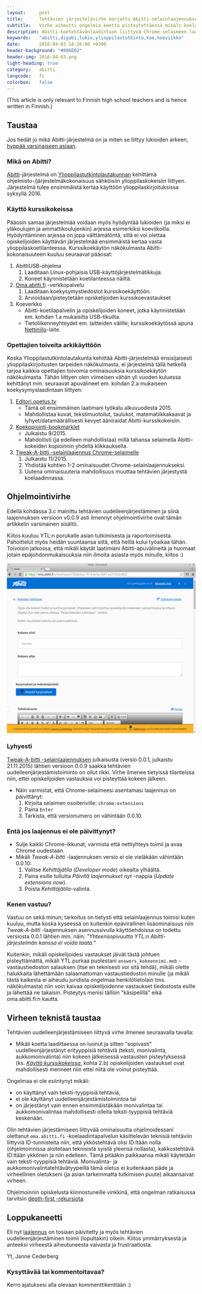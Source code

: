 ```yaml
---
layout:     post
title:      Tehtävien järjestelyvirhe korjattu Abitti-selainlaajennuksesta
subtitle:   Virhe aiheutti ongelmia koetta pisteytettäessä mikäli koelaadinnassa oli järjestetty tehtäviä uudestaan
description: Abitti-koetehtävänlaadintaan liittyvä Chrome-selaimeen laajennuksen koetehtävien uudelleenjärjestelyn virhetilanne on nyt korjattu. 
keywords:   "abitti,digabi,lukio,ylioppilastutkinto,koe,koeviikko"
date:       2016-04-03 14:26:00 +0300
header-background: "#006ED2"
header-img: 2016-04-03.png
light-heading: true
category:   abitti
langcode:   fi
colorbox:   false
---
```


<p lang="en">(This article is only relevant to Finnish high school teachers and is hence written in Finnish.)</p>

## Taustaa

Jos tiedät jo mikä Abitti-järjestelmä on ja miten se liittyy lukioiden arkeen, <a href="#ohjelmointivirhe">hyppää varsinaiseen asiaan</a>.

### Mikä on Abitti?

[Abitti](http://www.abitti.fi)-järjestelmä on [Ylioppilastutkintolautakunnan](http://www.ylioppilastutkinto.fi) kehittämä ohjelmisto-/järjestelmäkokonaisuus sähköisiin ylioppilaskokeisiin liittyen. Järjestelmä tulee ensimmäistä kertaa käyttöön ylioppilaskirjoituksissa syksyllä 2016.

### Käyttö kurssikokeissa

Pääosin samaa järjestelmää voidaan myös hyödyntää lukioiden (ja miksi ei yläkoulujen ja ammattikoulujenkin) arjessa esimerkiksi koeviikoilla. Hyödyntäminen arjessa on jopa välttämätöntä, sillä ei voi olettaa opiskelijoiden käyttävän järjestelmää ensimmäistä kertaa vasta ylioppilaskoetilanteessa. Kurssikoekäytön näkökulmasta Abitti-kokonaisuuteen kuuluu seuraavat pääosat:

1. AbittiUSB-ohjelma
	1. Laaditaan Linux-pohjaisia USB-käyttöjärjestelmätikkuja.
	2. Koneet käynnistetään koetilanteessa näiltä.
2. [Oma.abitti.fi](https://oma.abitti.fi) -verkkopalvelu
	1. Laaditaan koekysymystiedostot kurssikoekäyttöön.
	2. Arvioidaan/pisteytetään opiskelijoiden kurssikoevastaukset
3. Koeverkko
	- Abitti-koetilapalvelin ja opiskelijoiden koneet, jotka käynnistetään em. kohdan 1.a mukaisilta USB-tikuilta.
	- Tietoliikenneyhteydet em. laitteiden välille; kurssikoekäytössä apuna [Nettiniilo](https://nettiniilo.fi)-laite.

### Opettajien toiveita arkikäyttöön

Koska Ylioppilastutkintolautakunta kehittää Abitti-järjestelmää ensisijaisesti ylioppilaskirjoitusten tarpeiden näkökulmasta, ei järjestelmä tällä hetkellä tarjoa kaikkia opettajien toivomia ominaisuuksia kurssikoekäytön näkökulmasta. Tähän liittyen olen viimeisen vähän yli vuoden kuluessa kehittänyt mm. seuraavat apuvälineet em. kohdan 2.a mukaiseen koekysymyslaadintaan liittyen:

1. [Editori.opetus.tv](http://editori.opetus.tv)
	- Tämä oli ensimmäinen laatimani työkalu alkuvuodesta 2015.
	- Mahdollistaa kuvat, tekstimuotoilut, taulukot, matematiikkakaavat ja lyhyet/datamäärällisesti kevyet ääniraidat Abitti-kurssikokeisiin.
2. [Koekopiointi-bookmarklet](http://nettiniilo.fi/abitti/)
	- Julkaistu 9/2015.
	- Mahdollisti (ja edelleen mahdollistaa) millä tahansa selaimella Abitti-kokeiden kopioinnin yhdellä klikkauksella.
3. [Tweak-A-bitti -selainlaajennus Chrome-selaimelle](https://bit.ly/abitti-chrome)
	1. Julkaistu 11/2015.
	2. Yhdistää kohtien 1-2 ominaisuudet Chrome-selainlaajennukseksi.
	3. Uutena ominaisuutena mahdollisuus muuttaa tehtävien järjestystä koelaadinnassa. 

## Ohjelmointivirhe

Edellä kohdassa 3.c mainittu tehtävien uudelleenjärjestäminen ja siinä laajennuksen versioon v0.0.9 asti ilmennyt ohjelmointivirhe ovat tämän artikkelin varsinainen sisältö.

Kiitos kuuluu YTL:n porukalle asian tutkimisesta ja raportoimisesta. Pahoittelut myös heidän suuntaansa siitä, että heillä kului työaikaa tähän. Toivoisin jatkossa, että mikäli käytät laatimiani Abitti-apuvälineitä ja huomaat jotain epäjohdonmukaisuuksia niin ilmoita asiasta myös minulle, kiitos :)

![Näkymä tehtävien uudelleenjärjestämisestä Tweak-A-bitti -laajennuksella](/img/tweak-a-bitti_jarjesta-kysymykset.png)

### Lyhyesti

[Tweak-A-bitti -selainlaajennuksen](https://bit.ly/abitti-chrome) julkaisusta (versio 0.0.1, julkaistu 21.11.2015) lähtien versioon 0.0.9 saakka tehtävien uudelleenjärjestämistoiminto on ollut rikki. Virhe ilmenee tietyissä tilanteissa niin, ettei opiskelijoiden vastauksia voi pisteyttää kokeen jälkeen.

- Näin varmistat, että Chrome-selaimeesi asentamasi laajennus on päivittänyt:
	1. Kirjoita selaimen osoiteriville: `chrome:extensions`
	2. Paina `Enter`
	3. Tarkista, että versionumero on vähintään 0.0.10.

### Entä jos laajennus ei ole päivittynyt?

- Sulje kaikki Chrome-ikkunat, varmista että nettiyhteys toimii ja avaa Chrome uudestaan.
- Mikäli *Tweak-A-bitti* -laajennuksen versio ei ole vieläkään vähintään 0.0.10:
	1. Valitse *Kehittäjätila* (*Developer mode*) oikealta ylhäältä.
	2. Paina esille tullutta *Päivitä laajennukset nyt* -nappia (*Update extensions now*).
	3. Poista *Kehittäjätila*-valinta.

### Kenen vastuu?

Vastuu on sekä minun; tarkoitus on tietysti että selainlaajennus toimisi kuten kuuluu, mutta koska kyseessä on kuitenkin epävirallinen lisäominaisuus niin *Tweak-A-bitti* -laajennuksen asennussivulla käyttöehdoissa on todettu versiosta 0.0.1 lähtien mm. näin: *"Yhteensopivuutta YTL:n Abitti-järjestelmän kanssa ei voida taata."*

Kuitenkin, mikäli opiskelijoidesi vastaukset jäivät tästä johtuen pisteyttämättä, mikäli YTL purkaa puolestani `answers_kokeennimi.meb` -vastaustiedoston salauksen (itse en teknisesti *voi* sitä tehdä), mikäli olette halukkaita lähettämään salaamattoman vastaustiedoston minulle (ja mikäli tästä kaikesta ei aiheudu juridista ongelmaa henkilötietolain tms. näkökulmasta) niin voin kaivaa opiskelijoidenne vastaukset tiedostosta esille ja lähettää ne takaisin. Pisteytys menisi tällöin "käsipelillä" eikä oma.abitti.fi:n kautta.

## Virheen teknistä taustaa

Tehtävien uudelleenjärjestämiseen liittyvä virhe ilmenee seuraavalla tavalla:

- Mikäli koetta laadittaessa on luonut ja sitten "sopivasti" uudelleenjärjestänyt erityyppisiä tehtäviä (teksti, monivalinta, aukkomonivalinta) niin kokeen jälkeisessä vastausten pisteytyksessä (ks. [*Käyttö kurssikokeissa*](#kytt-kurssikokeissa), kohta 2.b) opiskelijoiden vastaukset ovat mahdollisesti menneet niin ettei niitä ole voinut pisteyttää.

Ongelmaa ei ole esiintynyt mikäli:

- on käyttänyt vain teksti-tyyppisiä tehtäviä,
- ei ole käyttänyt uudelleenjärjestämistoimintoa tai
- on järjestänyt vain ennen ensimmäistäkään monivalintaa tai aukkomonivalintaa mahdollisesti olleita teksti-tyyppisiä tehtäviä keskenään.

Olin tehtävien järjestämiseen liittyvää ominaisuutta ohjelmoidessani olettanut `oma.abitti.fi` -koelaadintapalvelun käsittelevän teknisiä tehtäviin liittyviä ID-tunnisteita niin, että ykköstehtävä olisi ID:ltään nolla (ohjelmoinnissa aloitetaan teknisistä syistä yleensä nollasta), kakkostehtävä ID:ltään ykkönen ja niin edelleen. Tämä pitääkin paikkaansa mikäli käytetään vain teksti-tyyppisiä tehtäviä. Monivalinta- ja aukkomonivalintatehtävätyypeillä tämä oletus ei kuitenkaan päde ja virheellinen oletukseni (ja asian tarkemmatta tutkimisen puute) aikaansaivat virheen.

Ohjelmoinnin opiskelusta kiinnostuneille vinkkinä, että ongelman ratkaisussa tarvitsin [depth-first -rekursiota](https://en.wikipedia.org/wiki/Depth-first_search).

## Loppukaneetti

Eli nyt [laajennus](http://bit.ly/abitti-chrome) on tosiaan päivitetty ja myös tehtävien uudelleenjärjestäminen toimii (lopultakin) oikein. Kiitos ymmärryksestä ja anteeksi virheestä aiheutuneesta vaivasta ja frustraatiosta.

Yt, Janne Cederberg

### Kysyttävää tai kommentoitavaa?

Kerro ajatuksesi alla olevaan kommenttikenttään :)